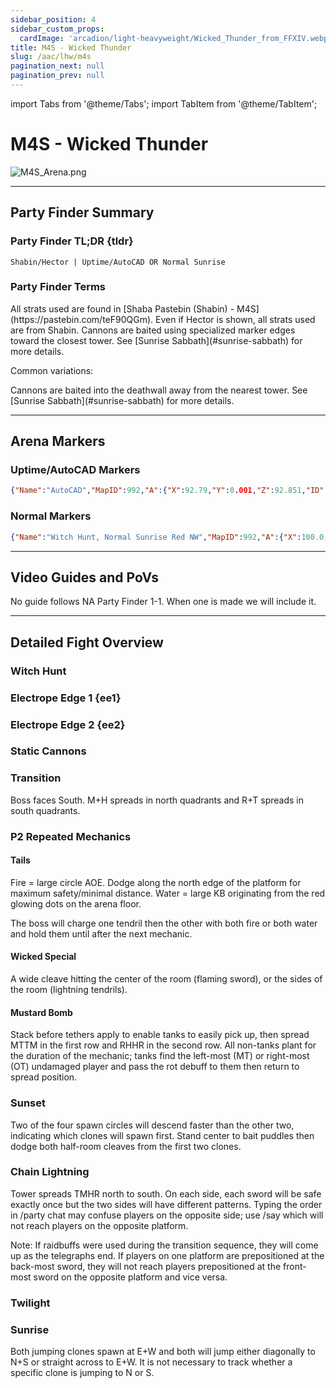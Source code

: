 ```yaml
---
sidebar_position: 4
sidebar_custom_props:
  cardImage: 'arcadion/light-heavyweight/Wicked_Thunder_from_FFXIV.webp'
title: M4S - Wicked Thunder
slug: /aac/lhw/m4s
pagination_next: null
pagination_prev: null
---
```


import Tabs from '@theme/Tabs';
import TabItem from '@theme/TabItem';

# M4S - Wicked Thunder
![M4S_Arena.png](/arcadion/light-heavyweight/M4S_Arena.png)

***

## Party Finder Summary

### Party Finder TL;DR {tldr}

```
Shabin/Hector | Uptime/AutoCAD OR Normal Sunrise
```

### Party Finder Terms

<Tabs>
  <TabItem value="Shabin/Hector" label="Shabin" default>
    All strats used are found in [Shaba Pastebin (Shabin) - M4S](https://pastebin.com/teF90QGm). Even if Hector is shown, all strats used are from Shabin.
  </TabItem>
  <TabItem value="Uptime Sunrise" label="Uptime Sunrise">
    Cannons are baited using specialized marker edges toward the closest tower. See [Sunrise Sabbath](#sunrise-sabbath) for more details.
  </TabItem>
</Tabs>

Common variations:

<Tabs>
  <TabItem value="Normal Sunrise" label="Normal Sunrise">
    Cannons are baited into the deathwall away from the nearest tower. See [Sunrise Sabbath](#sunrise-sabbath) for more details.
  </TabItem>
</Tabs>

***

## Arena Markers

### Uptime/AutoCAD Markers

```json
{"Name":"AutoCAD","MapID":992,"A":{"X":92.79,"Y":0.001,"Z":92.851,"ID":0,"Active":true},"B":{"X":107.176,"Y":0.001,"Z":92.814,"ID":1,"Active":true},"C":{"X":107.183,"Y":0.001,"Z":107.112,"ID":2,"Active":true},"D":{"X":92.905,"Y":0.001,"Z":107.194,"ID":3,"Active":true},"One":{"X":92.002,"Y":0.0,"Z":157.003,"ID":4,"Active":true},"Two":{"X":107.997,"Y":0.0,"Z":157.003,"ID":5,"Active":true},"Three":{"X":107.997,"Y":0.0,"Z":172.996,"ID":6,"Active":true},"Four":{"X":92.002,"Y":0.0,"Z":172.996,"ID":7,"Active":true}}
```

### Normal Markers

```json
{"Name":"Witch Hunt, Normal Sunrise Red NW","MapID":992,"A":{"X":100.0,"Y":0.0,"Z":90.0,"ID":0,"Active":true},"B":{"X":110.0,"Y":0.0,"Z":100.0,"ID":1,"Active":true},"C":{"X":100.0,"Y":0.0,"Z":110.0,"ID":2,"Active":true},"D":{"X":90.0,"Y":0.0,"Z":100.0,"ID":3,"Active":true},"One":{"X":93.0,"Y":0.0,"Z":93.0,"ID":4,"Active":true},"Two":{"X":107.0,"Y":0.0,"Z":93.0,"ID":5,"Active":true},"Three":{"X":107.0,"Y":0.0,"Z":107.0,"ID":6,"Active":true},"Four":{"X":93.0,"Y":0.0,"Z":107.0,"ID":7,"Active":true}}
```

***

## Video Guides and PoVs

No guide follows NA Party Finder 1-1. When one is made we will include it.

***

## Detailed Fight Overview

### Witch Hunt

### Electrope Edge 1 {ee1}

### Electrope Edge 2 {ee2}

### Static Cannons

### Transition

Boss faces South. M+H spreads in north quadrants and R+T spreads in south quadrants.

### P2 Repeated Mechanics

#### Tails

Fire = large circle AOE. Dodge along the north edge of the platform for maximum safety/minimal distance.
Water = large KB originating from the red glowing dots on the arena floor.

The boss will charge one tendril then the other with both fire or both water and hold them until after the next mechanic.

#### Wicked Special

A wide cleave hitting the center of the room (flaming sword), or the sides of the room (lightning tendrils).

#### Mustard Bomb

Stack before tethers apply to enable tanks to easily pick up, then spread MTTM in the first row and RHHR in the second row. All non-tanks plant for the duration of the mechanic; tanks find the left-most (MT) or right-most (OT) undamaged player and pass the rot debuff to them then return to spread position.

### Sunset

Two of the four spawn circles will descend faster than the other two, indicating which clones will spawn first.
Stand center to bait puddles then dodge both half-room cleaves from the first two clones.

### Chain Lightning

Tower spreads TMHR north to south.
On each side, each sword will be safe exactly once but the two sides will have different patterns. Typing the order in /party chat may confuse players on the opposite side; use /say which will not reach players on the opposite platform.

Note: If raidbuffs were used during the transition sequence, they will come up as the telegraphs end. If players on one platform are prepositioned at the back-most sword, they will not reach players prepositioned at the front-most sword on the opposite platform and vice versa.

### Twilight

### Sunrise

Both jumping clones spawn at E+W and both will jump either diagonally to N+S or straight across to E+W. It is not necessary to track whether a specific clone is jumping to N or S.
